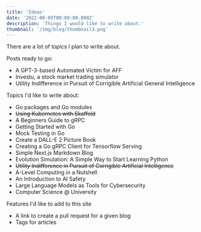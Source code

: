 ```yaml
---
title: 'Ideas'
date: '2022-08-09T00:00:00.000Z'
description: 'Things I would like to write about.'
thumbnail: '/img/blog/thumbnail3.png'
---
```


There are a lot of topics I plan to write about.

Posts ready to go:
- A GPT-3-based Automated Victim for AFF 
- Investu, a stock market trading simulator
- Utility Indifference in Pursuit of Corrigible Artificial General Intelligence

Topics I'd like to write about:
- Go packages and Go modules
- ~~Using Kubernetes with Skaffold~~
- A Beginners Guide to gRPC 
- Getting Started with Go 
- Mock Testing in Go
- Create a DALL-E 2 Picture Book
- Creating a Go gRPC Client for Tensorflow Serving
- Simple Next.js Markdown Blog
- Evolution Simulation: A Simple Way to Start Learning Python
- ~~Utility Indifference in Pursuit of Corrigible Artificial Intelligence~~
- A-Level Computing in a Nutshell 
- An Introduction to AI Safety
- Large Language Models as Tools for Cybersecurity
- Computer Science @ University

Features I'd like to add to this site

- A link to create a pull request for a given blog 
- Tags for articles
